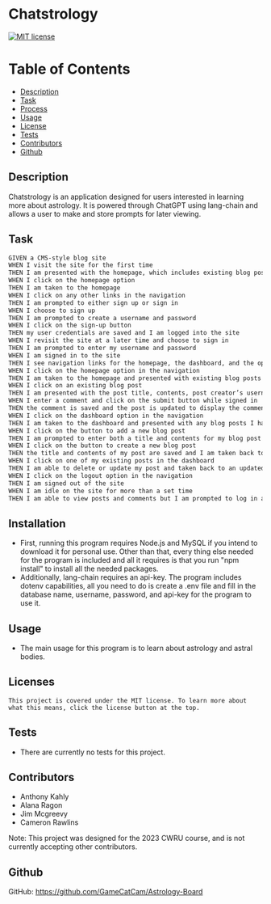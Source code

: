 # Chatstrology

[![MIT license](https://img.shields.io/badge/License-MIT-green.svg)](https://lbesson.mit-license.org/)

# Table of Contents

- [Description](#description)
- [Task](#task)
- [Process](#installation)
- [Usage](#usage)
- [License](#license)
- [Tests](#tests)
- [Contributors](#contributors)
- [Github](#github)

## Description

Chatstrology is an application designed for users interested in learning more about astrology. It is powered through ChatGPT using lang-chain and allows a user to make and store prompts for later viewing.

## Task

```md
GIVEN a CMS-style blog site
WHEN I visit the site for the first time
THEN I am presented with the homepage, which includes existing blog posts if any have been posted; navigation links for the homepage and the dashboard; and the option to log in
WHEN I click on the homepage option
THEN I am taken to the homepage
WHEN I click on any other links in the navigation
THEN I am prompted to either sign up or sign in
WHEN I choose to sign up
THEN I am prompted to create a username and password
WHEN I click on the sign-up button
THEN my user credentials are saved and I am logged into the site
WHEN I revisit the site at a later time and choose to sign in
THEN I am prompted to enter my username and password
WHEN I am signed in to the site
THEN I see navigation links for the homepage, the dashboard, and the option to log out
WHEN I click on the homepage option in the navigation
THEN I am taken to the homepage and presented with existing blog posts that include the post title and the date created
WHEN I click on an existing blog post
THEN I am presented with the post title, contents, post creator’s username, and date created for that post and have the option to leave a comment
WHEN I enter a comment and click on the submit button while signed in
THEN the comment is saved and the post is updated to display the comment, the comment creator’s username, and the date created
WHEN I click on the dashboard option in the navigation
THEN I am taken to the dashboard and presented with any blog posts I have already created and the option to add a new blog post
WHEN I click on the button to add a new blog post
THEN I am prompted to enter both a title and contents for my blog post
WHEN I click on the button to create a new blog post
THEN the title and contents of my post are saved and I am taken back to an updated dashboard with my new blog post
WHEN I click on one of my existing posts in the dashboard
THEN I am able to delete or update my post and taken back to an updated dashboard
WHEN I click on the logout option in the navigation
THEN I am signed out of the site
WHEN I am idle on the site for more than a set time
THEN I am able to view posts and comments but I am prompted to log in again before I can add, update, or delete posts
```

## Installation

- First, running this program requires Node.js and MySQL if you intend to download it for personal use. Other than that, every thing else needed for the program is included and all it requires is that you run "npm install" to install all the needed packages.
- Additionally, lang-chain requires an api-key. The program includes dotenv capabilities, all you need to do is create a .env file and fill in the database name, username, password, and api-key for the program to use it.

## Usage

- The main usage for this program is to learn about astrology and astral bodies.

## Licenses

    This project is covered under the MIT license. To learn more about what this means, click the license button at the top.

## Tests

- There are currently no tests for this project.

## Contributors

- Anthony Kahly
- Alana Ragon
- Jim Mcgreevy
- Cameron Rawlins

Note: This project was designed for the 2023 CWRU course, and is not currently accepting other contributors.

## Github

GitHub: https://github.com/GameCatCam/Astrology-Board
